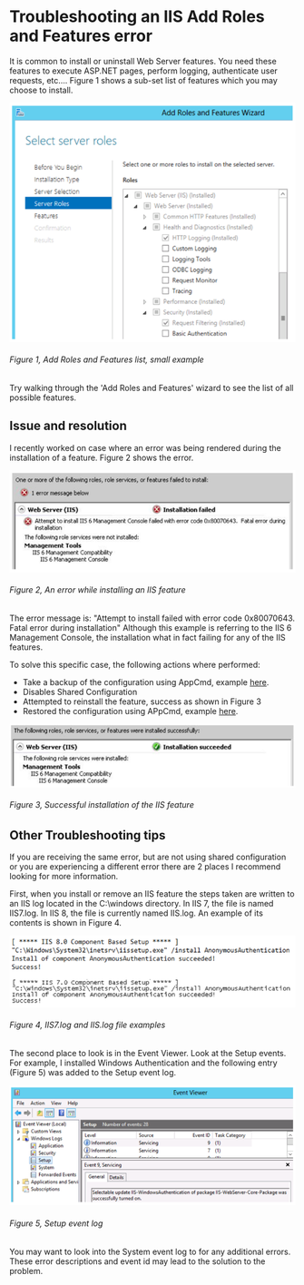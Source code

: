 # Troubleshooting an IIS Add Roles and Features error

It is common to install or uninstall Web Server features.  You need these features to execute ASP.NET pages, perform logging, authenticate user requests, etc….  Figure 1 shows a sub-set list of features which you may choose to install.

![Add Roles and Features list, small example][FIGURE1]
###### Figure 1, Add Roles and Features list, small example

Try walking through the 'Add Roles and Features' wizard to see the list of all possible features.

## Issue and resolution 

I recently worked on case where an error was being rendered during the installation of a feature.  Figure 2 shows the error.

![An error while installing an IIS feature][FIGURE2]
###### Figure 2, An error while installing an IIS feature

The error message is: "Attempt to install <feature name> failed with error code 0x80070643.  Fatal error during installation"  Although this example is referring to the IIS 6 Management Console, the installation what in fact failing for any of the IIS features.

To solve this specific case, the following actions where performed:

+ Take a backup of the configuration using AppCmd, example [here][LINK1].
+ Disables Shared Configuration
+ Attempted to reinstall the feature, success as shown in Figure 3
+ Restored the configuration using APpCmd, example [here][LINK1].

![Successful installation of the IIS feature][FIGURE3]
###### Figure 3, Successful installation of the IIS feature

## Other Troubleshooting tips

If you are receiving the same error, but are not using shared configuration or you are experiencing a different error there are 2 places I recommend looking for more information.

First, when you install or remove an IIS feature the steps taken are written to an IIS log located in the C:\windows directory.  In IIS 7, the file is named IIS7.log.  In IIS 8, the file is currently named IIS.log.  An example of its contents is shown in Figure 4.

![IIS7.log and IIS.log file examples][FIGURE4]
###### Figure 4, IIS7.log and IIS.log file examples

The second place to look is in the Event Viewer.  Look at the Setup events.  For example, I installed Windows Authentication and the following entry (Figure 5) was added to the Setup event log.

![Setup event log][FIGURE5]
###### Figure 5, Setup event log

You may want to look into the System event log to for any additional errors.  These error descriptions and event id may lead to the solution to the problem.

[LINK1]: ../2011/2011-08-create-an-iis-configuration-backup.md

[FIGURE1]: ../images/2012/msdn-0197.png "Figure 1, Add Roles and Features list, small example"
[FIGURE2]: ../images/2012/msdn-0198.png "Figure 2, An error while installing an IIS feature"
[FIGURE3]: ../images/2012/msdn-0199.png "Figure 3, Successful installation of the IIS feature"
[FIGURE4]: ../images/2012/msdn-0200.png "Figure 4, IIS7.log and IIS.log file examples"
[FIGURE5]: ../images/2012/msdn-0201.png "Figure 5, Setup event log"
